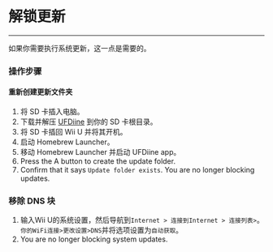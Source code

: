# 解锁更新
---
如果你需要执行系统更新，这一点是需要的。

### 操作步骤

<!-- tabs:start -->

#### **重新创建更新文件夹**

1. 将 SD 卡插入电脑。
1. 下载并解压 [UFDiine](https://github.com/GaryOderNichts/UFDiine/releases) 到你的 SD 卡根目录。
1. 将 SD 卡插回 Wii U 并将其开机。
1. 启动 Homebrew Launcher。
1. 移动 Homebrew Launcher 并启动 UFDiine app。
1. Press the A button to create the update folder.
1. Confirm that it says `Update folder exists`. You are no longer blocking updates.

### **移除 DNS 块**

1. 输入Wii U的系统设置，然后导航到`Internet > 连接到Internet > 连接列表>`。 `你的WiFi连接>更改设置>DNS`并将选项设置为`自动获取`。
1. You are no longer blocking system updates.

<!-- tabs:end -->
